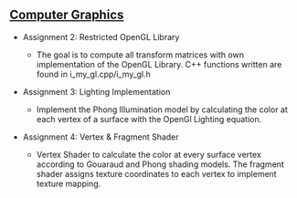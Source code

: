 ## [Computer Graphics](https://github.com/HungryAdi/Coursework/tree/master/ComputerGraphics) 
 * Assignment 2: Restricted OpenGL Library
   - The goal is to compute all transform matrices with own implementation of the OpenGL Library. C++ functions written are      found in i_my_gl.cpp/i_my_gl.h
    
 * Assignment 3: Lighting Implementation
   - Implement the Phong Illumination model by calculating the color at each vertex of a surface with the OpenGl Lighting        equation.
    
 * Assignment 4: Vertex & Fragment Shader
   - Vertex Shader to calculate the color at every surface vertex according to Gouaraud and Phong shading models. The            fragment shader assigns texture coordinates to each vertex to implement texture mapping.
